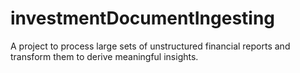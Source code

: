 # investmentDocumentIngesting
A project to process large sets of unstructured financial reports and transform them to derive meaningful insights.
